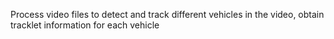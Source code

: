 Process video files to detect and track different vehicles in the video, obtain tracklet information for each vehicle
